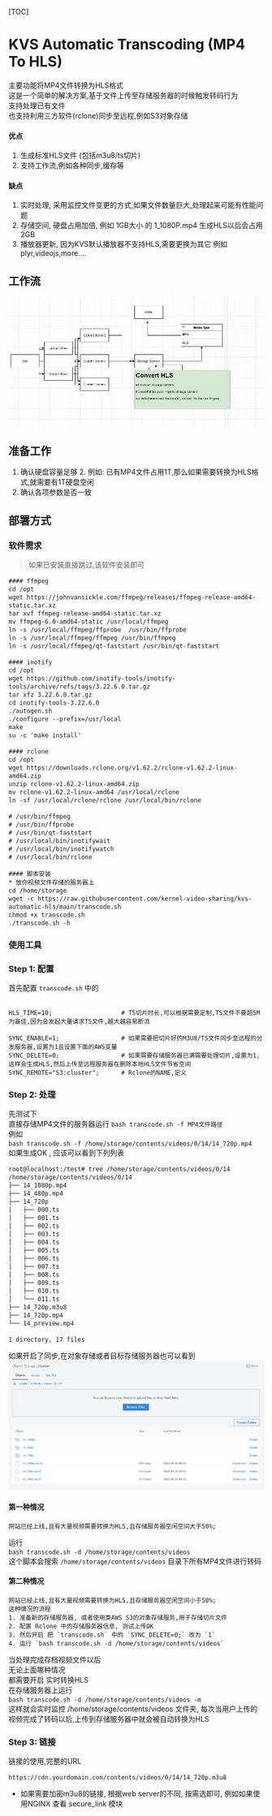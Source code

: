 [TOC]
# KVS Automatic Transcoding (MP4 To HLS)

主要功能将MP4文件转换为HLS格式  
这是一个简单的解决方案,基于文件上传至存储服务器的时候触发转码行为  
支持处理已有文件  
也支持利用三方软件(rclone)同步至远程,例如S3对象存储  

#### 优点
1. 生成标准HLS文件 (包括m3u8/ts切片)
2. 支持工作流,例如各种同步,缓存等

#### 缺点
1. 实时处理, 采用监控文件变更的方式,如果文件数量巨大,处理起来可能有性能问题
2. 存储空间, 硬盘占用加倍, 例如 1GB大小 的 1_1080P.mp4 生成HLS以后会占用2GB
3. 播放器更新, 因为KVS默认播放器不支持HLS,需要更换为其它 例如 plyr,videojs,more....

## 工作流

![](flow.png)

## 准备工作
1. 确认硬盘容量足够
   2. 	例如: 已有MP4文件占用1T,那么如果需要转换为HLS格式,就需要有1T硬盘空闲
2. 确认各项参数是否一致


## 部署方式

### 软件需求
> 如果已安装直接跳过,该软件安装即可

```shell
#### ffmpeg 
cd /opt
wget https://johnvansickle.com/ffmpeg/releases/ffmpeg-release-amd64-static.tar.xz
tar xvf ffmpeg-release-amd64-static.tar.xz
mv ffmpeg-6.0-amd64-static /usr/local/ffmpeg
ln -s /usr/local/ffmpeg/ffprobe  /usr/bin/ffprobe
ln -s /usr/local/ffmpeg/ffmpeg /usr/bin/ffmpeg
ln -s /usr/local/ffmpeg/qt-faststart /usr/bin/qt-faststart

#### inotify
cd /opt
wget https://github.com/inotify-tools/inotify-tools/archive/refs/tags/3.22.6.0.tar.gz
tar xfz 3.22.6.0.tar.gz
cd inotify-tools-3.22.6.0
./autogen.sh
./configure --prefix=/usr/local
make
su -c 'make install'

#### rclone
cd /opt
wget https://downloads.rclone.org/v1.62.2/rclone-v1.62.2-linux-amd64.zip
unzip rclone-v1.62.2-linux-amd64.zip
mv rclone-v1.62.2-linux-amd64 /usr/local/rclone
ln -sf /usr/local/rclone/rclone /usr/local/bin/rclone

# /usr/bin/ffmpeg
# /usr/bin/ffprobe
# /usr/bin/qt-faststart
# /usr/local/bin/inotifywait
# /usr/local/bin/inotifywatch
# /usr/local/bin/rclone

#### 脚本安装
* 放你视频文件存储的服务器上
cd /home/storage
wget -c https://raw.githubusercontent.com/kernel-video-sharing/kvs-automatic-hls/main/transcode.sh
chmod +x transcode.sh
./transcode.sh -h

```


### 使用工具

### Step 1: 配置

首先配置 `transcode.sh` 中的
```shell

HLS_TIME=10;                   # TS切片时长,可以根据需要定制,TS文件不要超5M为最佳,因为会发起大量请求TS文件,越大越容易断流

SYNC_ENABLE=1;                 # 如果需要把切片好的M3U8/TS文件同步至远程的分发服务器,设置为1且设置下面的AWS变量
SYNC_DELETE=0;                 # 如果需要存储服务器已满需要处理切片,设置为1,这样会生成HLS,然后上传至远程服务器在删除本地HLS文件节省空间
SYNC_REMOTE="S3:cluster";      # Rclone的NAME,定义
```

### Step 2: 处理

先测试下	
直接存储MP4文件的服务器运行	
	`bash transcode.sh -f MP4文件路径`	
例如		
	`bash transcode.sh -f /home/storage/contents/videos/0/14/14_720p.mp4`	
如果生成OK , 应该可以看到下列列表	
```shell
root@localhost:/test# tree /home/storage/contents/videos/0/14
/home/storage/contents/videos/0/14
├── 14_1080p.mp4
├── 14_480p.mp4
├── 14_720p
│   ├── 000.ts
│   ├── 001.ts
│   ├── 002.ts
│   ├── 003.ts
│   ├── 004.ts
│   ├── 005.ts
│   ├── 006.ts
│   ├── 007.ts
│   ├── 008.ts
│   ├── 009.ts
│   ├── 010.ts
│   └── 011.ts
├── 14_720p.m3u8
├── 14_720p.mp4
└── 14_preview.mp4

1 directory, 17 files
```

如果开启了同步,在对象存储或者目标存储服务器也可以看到
![](object_storage.png)


#### 第一种情况
	网站已经上线,且有大量视频需要转换为HLS,且存储服务器空闲空间大于50%;   
运行  
	`bash transcode.sh -d /home/storage/contents/videos`  
这个脚本会搜索 ` /home/storage/contents/videos ` 目录下所有MP4文件进行转码  
  
#### 第二种情况
	网站已经上线,且有大量视频需要转换为HLS,且存储服务器空闲空间小于50%;
	这种情况的流程
	1. 准备新的存储服务器, 或者使用类AWS S3的对象存储服务,用于存储切片文件
	2. 配置 Rclone 中的存储服务器信息, 测试上传OK
	3. 然后开启 把 `transcode.sh` 中的 `SYNC_DELETE=0;` 改为 `1`
	4. 运行 `bash transcode.sh -d /home/storage/contents/videos`

当处理完成存档视频文件以后  
无论上面哪种情况  
都需要开启 实时转换HLS  
在存储服务器上运行  
`bash transcode.sh -d /home/storage/contents/videos -m`  
这样就会实时监控 /home/storage/contents/videos 文件夹, 每次当用户上传的视频完成了转码以后,上传到存储服务器中就会被自动转换为HLS  


### Step 3: 链接
链接的使用,完整的URL
```shell
https://cdn.yourdomain.com/contents/videos/0/14/14_720p.m3u8

```
* 如果需要加密m3u8的链接, 根据web server的不同, 按需选即可, 例如如果使用NGINX 查看 secure_link 模块



